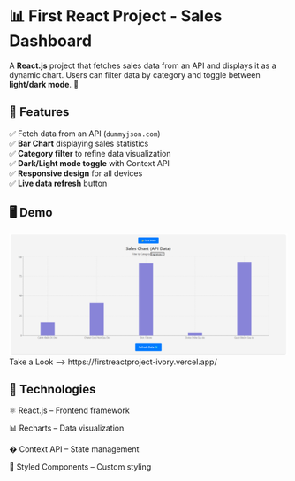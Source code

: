 # 📊 First React Project - Sales Dashboard

A **React.js** project that fetches sales data from an API and displays it as a dynamic chart. Users can filter data by category and toggle between **light/dark mode**. 🚀  

## 📌 Features  

✅ Fetch data from an API (`dummyjson.com`)  
✅ **Bar Chart** displaying sales statistics  
✅ **Category filter** to refine data visualization  
✅ **Dark/Light mode toggle** with Context API  
✅ **Responsive design** for all devices  
✅ **Live data refresh** button  

## 🖥️ Demo  

<img src="src\Screenshot.png" width="600">
Take a Look --> https://firstreactproject-ivory.vercel.app/

## 🔧 Technologies

⚛ React.js – Frontend framework

📊 Recharts – Data visualization

� Context API – State management

💅 Styled Components – Custom styling
